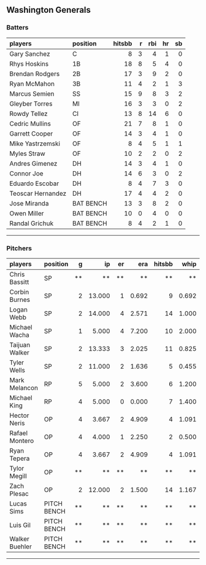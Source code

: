## Washington Generals

### Batters

 
|players           |position  | hitsbb|  r| rbi| hr| sb| 
|:-----------------|:---------|------:|--:|---:|--:|--:| 
|Gary Sanchez      |C         |      8|  3|   4|  1|  0| 
|Rhys Hoskins      |1B        |     18|  8|   5|  4|  0| 
|Brendan Rodgers   |2B        |     17|  3|   9|  2|  0| 
|Ryan McMahon      |3B        |     11|  4|   2|  1|  3| 
|Marcus Semien     |SS        |     15|  9|   8|  3|  2| 
|Gleyber Torres    |MI        |     16|  3|   3|  0|  2| 
|Rowdy Tellez      |CI        |     13|  8|  14|  6|  0| 
|Cedric Mullins    |OF        |     21|  7|   8|  1|  0| 
|Garrett Cooper    |OF        |     14|  3|   4|  1|  0| 
|Mike Yastrzemski  |OF        |      8|  4|   5|  1|  1| 
|Myles Straw       |OF        |     10|  2|   2|  0|  2| 
|Andres Gimenez    |DH        |     14|  3|   4|  1|  0| 
|Connor Joe        |DH        |     14|  6|   3|  0|  2| 
|Eduardo Escobar   |DH        |      8|  4|   7|  3|  0| 
|Teoscar Hernandez |DH        |     17|  4|   4|  2|  0| 
|Jose Miranda      |BAT BENCH |     13|  3|   8|  2|  0| 
|Owen Miller       |BAT BENCH |     10|  0|   4|  0|  0| 
|Randal Grichuk    |BAT BENCH |      8|  4|   2|  1|  0| 


* * *

### Pitchers

 
|players        |position    |  g|     ip| er|   era| hitsbb|  whip| so|  w| sv| 
|:--------------|:-----------|--:|------:|--:|-----:|------:|-----:|--:|--:|--:| 
|Chris Bassitt  |SP          | **|     **| **|    **|     **|    **| **| **| **| 
|Corbin Burnes  |SP          |  2| 13.000|  1| 0.692|      9| 0.692| 15|  1|  0| 
|Logan Webb     |SP          |  2| 14.000|  4| 2.571|     14| 1.000|  7|  0|  0| 
|Michael Wacha  |SP          |  1|  5.000|  4| 7.200|     10| 2.000|  2|  0|  0| 
|Taijuan Walker |SP          |  2| 13.333|  3| 2.025|     11| 0.825| 12|  1|  0| 
|Tyler Wells    |SP          |  2| 11.000|  2| 1.636|      5| 0.455| 10|  2|  0| 
|Mark Melancon  |RP          |  5|  5.000|  2| 3.600|      6| 1.200|  7|  1|  0| 
|Michael King   |RP          |  4|  5.000|  0| 0.000|      7| 1.400|  7|  1|  0| 
|Hector Neris   |OP          |  4|  3.667|  2| 4.909|      4| 1.091|  3|  0|  0| 
|Rafael Montero |OP          |  4|  4.000|  1| 2.250|      2| 0.500|  8|  0|  1| 
|Ryan Tepera    |OP          |  4|  3.667|  2| 4.909|      4| 1.091|  1|  0|  0| 
|Tylor Megill   |OP          | **|     **| **|    **|     **|    **| **| **| **| 
|Zach Plesac    |OP          |  2| 12.000|  2| 1.500|     14| 1.167| 10|  0|  0| 
|Lucas Sims     |PITCH BENCH | **|     **| **|    **|     **|    **| **| **| **| 
|Luis Gil       |PITCH BENCH | **|     **| **|    **|     **|    **| **| **| **| 
|Walker Buehler |PITCH BENCH | **|     **| **|    **|     **|    **| **| **| **| 


* * *


